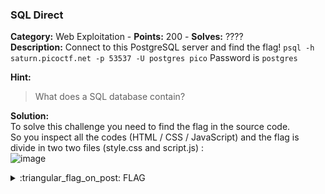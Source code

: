 ### SQL Direct
**Category:** Web Exploitation - **Points:** 200 - **Solves:** ????  
**Description:** Connect to this PostgreSQL server and find the flag! `psql -h saturn.picoctf.net -p 53537 -U postgres pico` Password is `postgres`  

**Hint:**
> What does a SQL database contain?  

**Solution:**  
To solve this challenge you need to find the flag in the source code.  
So you inspect all the codes (HTML / CSS / JavaScript) and the flag is divide in two two files (style.css and script.js) :  
![image](https://user-images.githubusercontent.com/91023285/159308230-f5c38ba7-3b99-4d8d-a2fa-67fba3bc2cec.png)


<details>
  <summary>:triangular_flag_on_post: FLAG</summary>

  ```
  picoCTF{1nclu51v17y_1of2_f7w_2of2_df589022}
  ```
</details>

